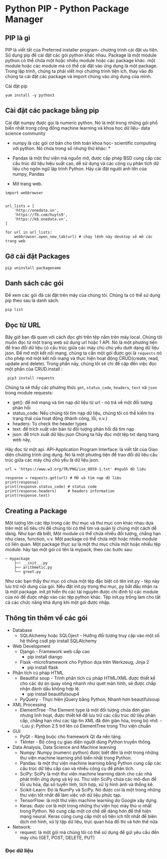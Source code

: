 # Python PIP - Python Package Manager
## PIP là gì
PIP  là viết tắt của Preferred installer program- chương trình cài đặt ưu tiên. Sử dụng pip để cài đặt các gói python khác nhau. Package là một module python có thể chứa một hoặc nhiều module hoặc các package khác. một module hoặc các module mà có thể cài đặt vào ứng dụng là một package. Trong lập trình, chúng ta phải viết mọi chương trình tiện ích, thay vào đó chúng ta cài đặt các package và import chúng vào ứng dụng của mình.

Cài đặt pip
```
yum install -y python3
```

## Cài đặt các package bằng pip
Cài đặt numpy được gọi là numeric python. Nó là một trong những gói phổ biến nhất trong cộng đồng machine learning và khoa học dữ liệu- data science community

* numpy là các gói cơ bản cho tính toán khoa học- scientific computing với python. Nó chứa trong số nhưng thứ khác:
    * 
* Pandas là một thư viện mã nguồn mở, được cấp phép BSD cung cấp các cấu trúc dữ liệu hiệu suất cao, dễ sử dụng và các công cụ phân tích dữ liệu cho ngôn ngữ lập trình Python. Hãy cài đặt người anh lớn của numpy, Pandas

* Mở trang web.
```
import webbrowser


url_lists = [
    'http://onedata.vn',
    'https://fb.com/huyts9',
    'https://kb.onedata.vn',
]

for url in url_lists:
    webbrowser.open_new_tab(url) # chạy lệnh này desktop sẽ mở các trang web
```
## Gỡ cài đặt Packages
```
pip uninstall packagename
```

## Danh sách các gói
Để xem các gói đã cài đặt trên máy của chúng tôi. Chúng ta có thể sử dụng pip theo sau là danh sách.
```
pip list
```

## Đọc từ URL
Bây giờ bạn đã quen với cách đọc ghi trên tệp nằm trên máy local. Chúng tôi muốn đọc từ một trang web sử dụng url hoặc 1 API. Nó là một phương tiện để trao đổi dữ liệu có cấu trúc giữa các máy chủ chủ yếu dưới dạng dữ liệu json. Để mở một kết nối mạng, chúng ta cần một gói được gọi là `requests` nó cho phép mở một kết nối mạng và thực hiện hoạt động CRUD(create, read, update and delete). Trong phần này, chúng tôi sẽ chỉ đề cập đến việc đọc một phần của CRUD.install :
```
 pip3 install requests   
```

Chúng ta sẽ thấy các phương thức `get`, `status_code`, `headers`, `text` và `json` trong module requests:
* get(): để mở mạng và tìm nạp dữ liệu từ url - nó trả về một đối tượng phản hồi
* status_code: Nếu chúng tôi tìm nạp dữ liệu, chúng tôi có thể kiểm tra trạng thái của hoạt động (thành công, lỗi, v.v.)
* headers: To check the header types
* text: để trích xuất văn bản từ đối tượng phản hồi đã tìm nạp
* json: để trích xuất dữ liệu json Chúng ta hãy đọc một tệp txt dạng trang web này,

Hãy đọc từ một api. API-Application Program Interface: là viết tắt của Giao diện chương trình ứng dụng. Nó là một phương tiện để trao đổi dữ liệu cấu trúc giữa các máy chủ chủ yếu là dữ liệu json.
```
url = 'https://www.w3.org/TR/PNG/iso_8859-1.txt' #nguồn dữ liệu

response = requests.get(url) # Mở và tìm nạp dữ liệu
print(response)
print(response.status_code) # status code
print(response.headers)     # headers information
print(response.text) 
```

## Creating a Package

Một lượng lớn các tệp trong các thư mục và thư mục con khác nhau dựa trên một số tiêu chí để chúng tôi có thể tìm và quản lý chúng một cách dễ dàng. Như bạn đã biết, Một module có thể chứa nhiều đối tượng, chẳng hạn như class, function, v.v. Một package có thể chứa một hoặc nhiều module có liên quan. Một package thực sự là một thư mục chứa một hoặc nhiều tệp module. hãy tạo một gói có tên là mypack, theo các bước sau:
```
─ mypackage
    ├── __init__.py
    ├── arithmetic.py
    └── greet.py
```

Như các bạn thấy thư mục có chưa một tệp đặc biệt có tên init.py - tệp này lưu trữ nội dung của gói. Nếu đặt init.py trong thư mục, py bắt đầu nhận ra là một package. init.pt hiển thị các tài nguyên được chỉ định từ các module của nó để được nhập vào các tệp python khác. Tệp init.py trống làm cho tất cả các chức năng khả dụng khi một gói được nhập. 
## Thông tin thêm về các gói
* Database 
    * SQLAIchemy hoặc SQLOject - Hướng đối tượng truy cập vào một số hệ thống csdl
        pip install SQLAIchemy
* Web Development
    * Django - Framework web cấp cao
        * pip install diango
    * Flask -microframework cho Python dựa trên Werkzeug, Jinja 2
        * pip install flask
* Phân tích cú pháp HTML 
    * Beautiful soup - Trình phân tích cú pháp HTML/XML được thiết kế cho các dự án quay vòng nhanh như quét màn hình, sẽ được chấp nhận đánh dấu không hợp lệ.
        * pip install beautifulsoup4
    * PyQuery - Thực hiện jQuery bằng Python; Nhanh hơn beautifulsoup
* XML Processing
    * ElementTree -The Element type là một đối tượng chứa đơn giản nhưng linh hoạt, được thiết kế để lưu trữ các cấu trúc dữ liệu phân cấp, chẳng hạn như các tập tin XML đã đơn giản hóa, trong bộ nhớ. --Lưu ý: Python 2.5 trở lên có ElementTree trong Thư viện chuẩn
* GUI
    * PyQt - Ràng buộc cho framework Qt đa nền tảng.
    * TkInter - Bộ công cụ giao diện người dùng Python truyền thống.
* Data Analysis, Data Science and Machine learning
    * Numpy: Numpy (numeric python) được biết đến là một trong những thư viện machine learning phổ biến nhất trong Python.
    * Pandas: là một thư viện machine learning bằng Python cung cấp các cấu trúc dữ liệu cấp cao và nhiều công cụ để phân tích.
    * SciPy: SciPy là một thư viện machine learning dành cho các nhà phát triển ứng dụng và kỹ sư. Thư viện SciPy chứa các mô-đun để tối ưu hóa, đại số tuyến tính, tích hợp, xử lý hình ảnh và thống kê.
    * Scikit-Learn: Đó là NumPy và SciPy. Nó được coi là một trong những thư viện tốt nhất để làm việc với dữ liệu phức tạp.
    * TensorFlow: là một thư viện machine learning do Google xây dựng.
    * Keras: được coi là một trong những thư viện học máy thú vị nhất trong Python. Nó cung cấp một cơ chế dễ dàng hơn để thể hiện mạng neural. Keras cũng cung cấp một số tiện ích tốt nhất để biên dịch mô hình, xử lý tập dữ liệu, trực quan hóa đồ thị và hơn thế nữa
* Network:
    * request: là một gói mà chúng tôi có thể sử dụng để gửi yêu cầu đến máy chủ (GET, POST, DELETE, PUT)

### Đọc dữ liệu
